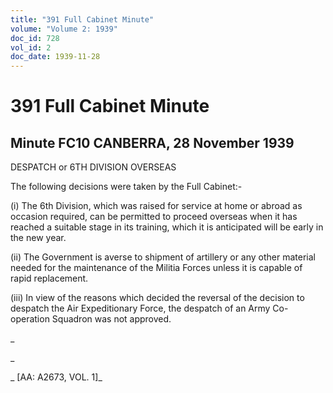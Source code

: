 ```yaml
---
title: "391 Full Cabinet Minute"
volume: "Volume 2: 1939"
doc_id: 728
vol_id: 2
doc_date: 1939-11-28
---
```


# 391 Full Cabinet Minute

## Minute FC10 CANBERRA, 28 November 1939

DESPATCH or 6TH DIVISION OVERSEAS

The following decisions were taken by the Full Cabinet:-

(i) The 6th Division, which was raised for service at home or abroad as occasion required, can be permitted to proceed overseas when it has reached a suitable stage in its training, which it is anticipated will be early in the new year.

(ii) The Government is averse to shipment of artillery or any other material needed for the maintenance of the Militia Forces unless it is capable of rapid replacement.

(iii) In view of the reasons which decided the reversal of the decision to despatch the Air Expeditionary Force, the despatch of an Army Co-operation Squadron was not approved.

_

_

_ [AA: A2673, VOL. 1]_
